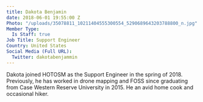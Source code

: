 ```yaml
---
title: Dakota Benjamin
date: 2018-06-01 19:55:00 Z
Photo: "/uploads/35078811_10211404555300554_5290689643203788800_n.jpg"
Member Type:
  Is Staff: true
Job Title: Support Engineer
Country: United States
Social Media (Full URL):
  Twitter: dakotabenjammin
---
```


Dakota joined HOTOSM as the Support Engineer in the spring of 2018. Previously, he has worked in drone mapping and FOSS since graduating from Case Western Reserve University in 2015. He an avid home cook and occasional hiker.  